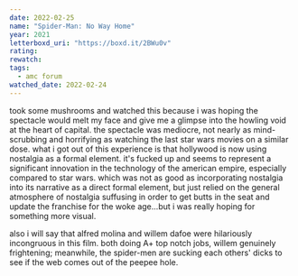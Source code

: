 ```yaml
---
date: 2022-02-25
name: "Spider-Man: No Way Home"
year: 2021
letterboxd_uri: "https://boxd.it/2BWu0v"
rating: 
rewatch: 
tags:
  - amc forum
watched_date: 2022-02-24
---
```


took some mushrooms and watched this because i was hoping the spectacle would melt my face and give me a glimpse into the howling void at the heart of capital. the spectacle was mediocre, not nearly as mind-scrubbing and horrifying as watching the last star wars movies on a similar dose. what i got out of this experience is that hollywood is now using nostalgia as a formal element. it's fucked up and seems to represent a significant innovation in the technology of the american empire, especially compared to star wars. which was not as good as incorporating nostalgia into its narrative as a direct formal element, but just relied on the general atmosphere of nostalgia suffusing in order to get butts in the seat and update the franchise for the woke age...but i was really hoping for something more visual.

also i will say that alfred molina and willem dafoe were hilariously incongruous in this film. both doing A+ top notch jobs, willem genuinely frightening; meanwhile, the spider-men are sucking each others' dicks to see if the web comes out of the peepee hole.

